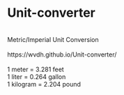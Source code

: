 # Unit-converter
<br>
Metric/Imperial Unit Conversion <br>
<br>
https://wvdh.github.io/Unit-converter/
<br>
<br>
1 meter = 3.281 feet<br>
1 liter = 0.264 gallon<br>
1 kilogram = 2.204 pound<br>
